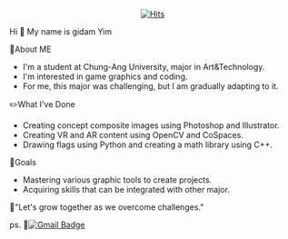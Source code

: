 <div align=center>
	
  [![Hits](https://hits.seeyoufarm.com/api/count/incr/badge.svg?url=https%3A%2F%2Fgithub.com%2Fdlarleka&count_bg=%2379C83D&title_bg=%23555555&icon=&icon_color=%23E7E7E7&title=hits&edge_flat=false)](https://hits.seeyoufarm.com)
  </div>
Hi 👋 My name is gidam Yim

🤔About ME
- I'm a student at Chung-Ang University, major in Art&Technology.
- I'm interested in game graphics and coding.
- For me, this major was challenging, but I am gradually adapting to it.

✏️What I've Done
- Creating concept composite images using Photoshop and Illustrator.
- Creating VR and AR content using OpenCV and CoSpaces.
- Drawing flags using Python and creating a math library using C++.

🎯Goals
- Mastering various graphic tools to create projects.
- Acquiring skills that can be integrated with other major.

👯"Let's grow together as we overcome challenges."

ps. 📧[![Gmail Badge](https://img.shields.io/badge/Gmail-d14836?style=flat-square&logo=Gmail&logoColor=white&link=mailto:ssimon897@gmail.com)](mailto:ssimon897@gmail.com)
